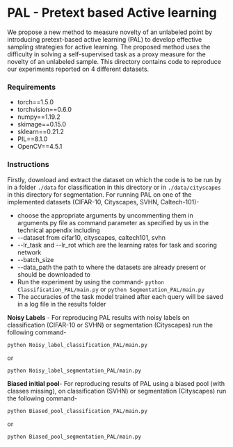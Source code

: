 # PAL - Pretext based Active learning
 We propose a new method to measure novelty of an unlabeled point by introducing pretext-based active learning (PAL) to develop effective sampling strategies for active learning. The proposed method uses the difficulty in solving a self-supervised task as a proxy measure for the novelty of an unlabeled sample.
 This directory contains code to reproduce our experiments reported on 4 different datasets.
### Requirements
- torch==1.5.0
- torchvision==0.6.0
- numpy==1.19.2
- skimage==0.15.0
- sklearn==0.21.2
- PIL==8.1.0
- OpenCV==4.5.1

### Instructions
Firstly, download and extract the dataset on which the code is to be run by in a folder `./data` for classification in this directory or in `./data/cityscapes` in this directory for segmentation.
For running PAL on one of the implemented datasets (CIFAR-10, Cityscapes, SVHN, Caltech-101)-
- choose the appropriate arguments by uncommenting them in arguments.py file as command parameter as specified by us in the technical appendix including
 - --dataset from cifar10, cityscapes, caltech101, svhn
 - --lr_task and --lr_rot which are the learning rates for task and scoring network
 -  --batch_size
 - --data_path the path to where the datasets are already present or should be downloaded to
-  Run the experiment by using the command-
`python Classification_PAL/main.py` or `python Segmentation_PAL/main.py`
- The accuracies of the task model trained after each query will be saved in a log file in the results folder

**Noisy Labels** - For reproducing PAL results with noisy labels on classification (CIFAR-10 or SVHN) or segmentation (Cityscapes) run the following command-

`python Noisy_label_classification_PAL/main.py`

or

`python Noisy_label_segmentation_PAL/main.py`

**Biased initial pool**- For reproducing results of PAL using a biased pool (with classes missing), on classification (SVHN) or segmentation (Cityscapes) run the following command-

`python Biased_pool_classification_PAL/main.py`

or

`python Biased_pool_segmentation_PAL/main.py`

